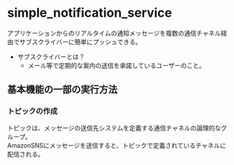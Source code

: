 # simple_notification_service
アプリケーションからのリアルタイムの通知メッセージを複数の通信チャネル経由でサブスクライバーに簡単にプッシュできる。
* サブスクライバーとは？
    * メール等で定期的な案内の送信を承諾しているユーザーのこと。
## 基本機能の一部の実行方法
### トピックの作成
トピックは、メッセージの送信先システムを定義する通信チャネルの論理的なグループ。<br>
AmazonSNSにメッセージを送信すると、トピックで定義されているチャネルに配信される。